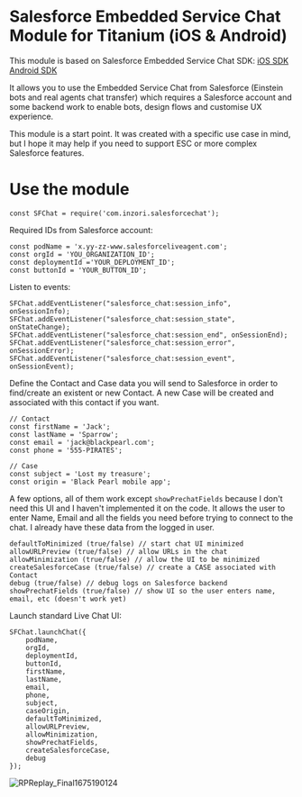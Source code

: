 # Salesforce Embedded Service Chat Module for Titanium (iOS & Android)

This module is based on Salesforce Embedded Service Chat SDK:
[iOS SDK](https://developer.salesforce.com/docs/atlas.en-us.service_sdk_ios.meta/service_sdk_ios/servicesdk_ios_dev_guide.htm)
[Android SDK](https://developer.salesforce.com/docs/atlas.en-us.noversion.service_sdk_android.meta/service_sdk_android/servicesdk_android_dev_guide.htm)

It allows you to use the Embedded Service Chat from Salesforce (Einstein bots and real agents chat transfer) which requires a Salesforce account and some backend work to enable bots, design flows and customise UX experience.

This module is a start point. It was created with a specific use case in mind, but I hope it may help if you need to support ESC or more complex Salesforce features. 

# Use the module

    const SFChat = require('com.inzori.salesforcechat');

Required IDs from Salesforce account:

    const podName = 'x.yy-zz-www.salesforceliveagent.com';
    const orgId = 'YOU_ORGANIZATION_ID';
    const deploymentId ='YOUR_DEPLOYMENT_ID';
    const buttonId = 'YOUR_BUTTON_ID';

Listen to events:

    SFChat.addEventListener("salesforce_chat:session_info", onSessionInfo);
    SFChat.addEventListener("salesforce_chat:session_state", onStateChange);
    SFChat.addEventListener("salesforce_chat:session_end", onSessionEnd);
    SFChat.addEventListener("salesforce_chat:session_error", onSessionError);
    SFChat.addEventListener("salesforce_chat:session_event", onSessionEvent);

Define the Contact and Case data you will send to Salesforce in order to find/create an existent or new Contact. A new Case will be created and associated with this contact if you want.

    // Contact
    const firstName = 'Jack';
    const lastName = 'Sparrow';
    const email = 'jack@blackpearl.com';
    const phone = '555-PIRATES';

    // Case
    const subject = 'Lost my treasure';
    const origin = 'Black Pearl mobile app';
	
A few options, all of them work except `showPrechatFields` because I don't need this UI and I haven't implemented it on the code. It allows the user to enter Name, Email and all the fields you need before trying to connect to the chat. I already have these data from the logged in user. 

    defaultToMinimized (true/false) // start chat UI minimized
    allowURLPreview (true/false) // allow URLs in the chat
    allowMinimization (true/false) // allow the UI to be minimized
    createSalesforceCase (true/false) // create a CASE associated with Contact
    debug (true/false) // debug logs on Salesforce backend
    showPrechatFields (true/false) // show UI so the user enters name, email, etc (doesn't work yet)

	
Launch standard Live Chat UI:

    SFChat.launchChat({
    	podName,
    	orgId,
    	deploymentId,
    	buttonId,
    	firstName,
    	lastName,
    	email,
    	phone,
    	subject,
    	caseOrigin,
    	defaultToMinimized,
    	allowURLPreview,
    	allowMinimization,
    	showPrechatFields,
    	createSalesforceCase,
    	debug
    });
    
![RPReplay_Final1675190124](https://user-images.githubusercontent.com/1564477/215880815-ca8e7d4c-15e2-470f-867a-111ba45b593c.gif)

